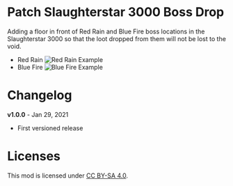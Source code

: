 Patch Slaughterstar 3000 Boss Drop
==================================

Adding a floor in front of Red Rain and Blue Fire boss locations in the 
Slaughterstar 3000 so that the loot dropped from them will not be lost to
the void.

* Red Rain
![Red Rain Example](https://github.com/DexManly/bl3mods/blob/master/DexManly/PatchSlaughterstar3000BossDrop/RR_example.jpg?raw=true)
* Blue Fire
![Blue Fire Example](https://github.com/DexManly/bl3mods/blob/master/DexManly/PatchSlaughterstar3000BossDrop/BF_example.jpg?raw=true)

Changelog
=========

**v1.0.0** - Jan 29, 2021
 * First versioned release

Licenses
========

This mod is licensed under [CC BY-SA 4.0](https://creativecommons.org/licenses/by-sa/4.0/).
